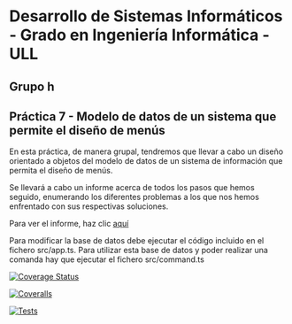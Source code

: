 # Desarrollo de Sistemas Informáticos - Grado en Ingeniería Informática - ULL

## Grupo h

## Práctica 7 - Modelo de datos de un sistema que permite el diseño de menús

En esta práctica, de manera grupal, tendremos que llevar a cabo un diseño orientado a objetos del modelo de datos de un sistema de información que permita el diseño de menús.

Se llevará a cabo un informe acerca de todos los pasos que hemos seguido, enumerando los diferentes problemas a los que nos hemos enfrentado con sus respectivas soluciones.

Para ver el informe, haz clic [aquí](https://ull-esit-inf-dsi-2021.github.io/ull-esit-inf-dsi-20-21-prct07-menu-datamodel-grupo-h/)

Para modificar la base de datos debe ejecutar el código incluido en el fichero src/app.ts. Para utilizar esta base de datos y poder realizar una comanda hay que ejecutar el fichero src/command.ts


[![Coverage Status](https://coveralls.io/repos/github/ULL-ESIT-INF-DSI-2021/ull-esit-inf-dsi-20-21-prct07-menu-datamodel-grupo-h/badge.svg?branch=main)](https://coveralls.io/github/ULL-ESIT-INF-DSI-2021/ull-esit-inf-dsi-20-21-prct07-menu-datamodel-grupo-h?branch=main)

[![Coveralls](https://github.com/ULL-ESIT-INF-DSI-2021/ull-esit-inf-dsi-20-21-prct07-menu-datamodel-grupo-h/actions/workflows/coveralls.yml/badge.svg)](https://github.com/ULL-ESIT-INF-DSI-2021/ull-esit-inf-dsi-20-21-prct07-menu-datamodel-grupo-h/actions/workflows/coveralls.yml)

[![Tests](https://github.com/ULL-ESIT-INF-DSI-2021/ull-esit-inf-dsi-20-21-prct07-menu-datamodel-grupo-h/actions/workflows/tests.yml/badge.svg)](https://github.com/ULL-ESIT-INF-DSI-2021/ull-esit-inf-dsi-20-21-prct07-menu-datamodel-grupo-h/actions/workflows/tests.yml)
